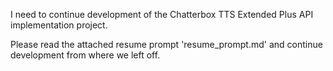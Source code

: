 I need to continue development of the Chatterbox TTS Extended Plus API implementation project. 

Please read the attached resume prompt 'resume_prompt.md' and continue development from where we left off.